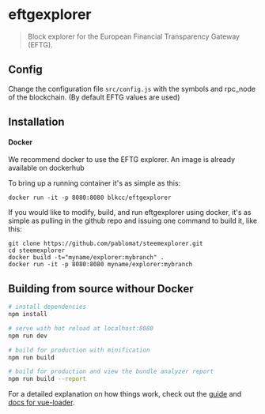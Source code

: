 # eftgexplorer

> Block explorer for the European Financial Transparency Gateway (EFTG).

## Config

Change the configuration file `src/config.js` with the symbols and rpc_node of the blockchain. (By default EFTG values are used)

## Installation

#### Docker

We recommend docker to use the EFTG explorer. An image is already available on dockerhub

To bring up a running container it's as simple as this:
```
docker run -it -p 8080:8080 blkcc/eftgexplorer
```

If you would like to modify, build, and run eftgexplorer using docker, it's as simple as pulling in the github repo and issuing one command to build it, like this:
```
git clone https://github.com/pablomat/steemexplorer.git
cd steemexplorer
docker build -t="myname/explorer:mybranch" .
docker run -it -p 8080:8080 myname/explorer:mybranch
```

## Building from source withour Docker
``` bash
# install dependencies
npm install

# serve with hot reload at localhost:8080
npm run dev

# build for production with minification
npm run build

# build for production and view the bundle analyzer report
npm run build --report
```

For a detailed explanation on how things work, check out the [guide](http://vuejs-templates.github.io/webpack/) and [docs for vue-loader](http://vuejs.github.io/vue-loader).
